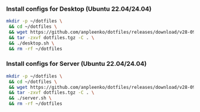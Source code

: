 ### Install configs for Desktop (Ubuntu 22.04/24.04)

```bash
mkdir -p ~/dotfiles \
 && cd ~/dotfiles \
 && wget https://github.com/anpleenko/dotfiles/releases/download/v28-09-2024-18h-17m-58s/dotfiles.tgz \
 && tar -zxvf dotfiles.tgz -C . \
 && ./desktop.sh \
 && rm -rf ~/dotfiles
```

### Install configs for Server (Ubuntu 22.04/24.04)

```bash
mkdir -p ~/dotfiles \
 && cd ~/dotfiles \
 && wget https://github.com/anpleenko/dotfiles/releases/download/v28-09-2024-18h-17m-58s/dotfiles.tgz \
 && tar -zxvf dotfiles.tgz -C . \
 && ./server.sh \
 && rm -rf ~/dotfiles
```
